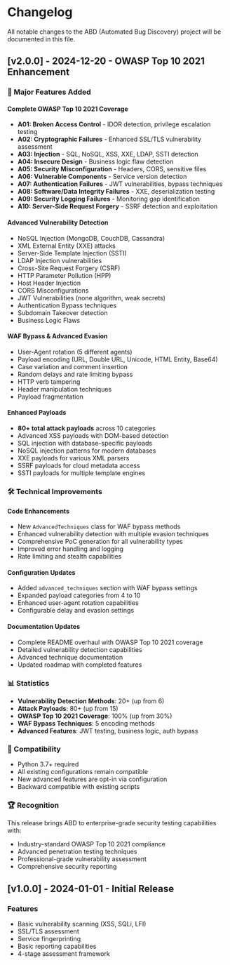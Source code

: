 # Changelog

All notable changes to the ABD (Automated Bug Discovery) project will be documented in this file.

## [v2.0.0] - 2024-12-20 - OWASP Top 10 2021 Enhancement

### 🚀 Major Features Added

#### Complete OWASP Top 10 2021 Coverage
- **A01: Broken Access Control** - IDOR detection, privilege escalation testing
- **A02: Cryptographic Failures** - Enhanced SSL/TLS vulnerability assessment  
- **A03: Injection** - SQL, NoSQL, XSS, XXE, LDAP, SSTI detection
- **A04: Insecure Design** - Business logic flaw detection
- **A05: Security Misconfiguration** - Headers, CORS, sensitive files
- **A06: Vulnerable Components** - Service version detection
- **A07: Authentication Failures** - JWT vulnerabilities, bypass techniques
- **A08: Software/Data Integrity Failures** - XXE, deserialization testing
- **A09: Security Logging Failures** - Monitoring gap identification
- **A10: Server-Side Request Forgery** - SSRF detection and exploitation

#### Advanced Vulnerability Detection
- NoSQL Injection (MongoDB, CouchDB, Cassandra)
- XML External Entity (XXE) attacks
- Server-Side Template Injection (SSTI)
- LDAP Injection vulnerabilities
- Cross-Site Request Forgery (CSRF)
- HTTP Parameter Pollution (HPP)
- Host Header Injection
- CORS Misconfigurations
- JWT Vulnerabilities (none algorithm, weak secrets)
- Authentication Bypass techniques
- Subdomain Takeover detection
- Business Logic Flaws

#### WAF Bypass & Advanced Evasion
- User-Agent rotation (5 different agents)
- Payload encoding (URL, Double URL, Unicode, HTML Entity, Base64)
- Case variation and comment insertion
- Random delays and rate limiting bypass
- HTTP verb tampering
- Header manipulation techniques
- Payload fragmentation

#### Enhanced Payloads
- **80+ total attack payloads** across 10 categories
- Advanced XSS payloads with DOM-based detection
- SQL injection with database-specific payloads
- NoSQL injection patterns for modern databases
- XXE payloads for various XML parsers
- SSRF payloads for cloud metadata access
- SSTI payloads for multiple template engines

### 🛠️ Technical Improvements

#### Code Enhancements
- New `AdvancedTechniques` class for WAF bypass methods
- Enhanced vulnerability detection with multiple evasion techniques
- Comprehensive PoC generation for all vulnerability types
- Improved error handling and logging
- Rate limiting and stealth capabilities

#### Configuration Updates
- Added `advanced_techniques` section with WAF bypass settings
- Expanded payload categories from 4 to 10
- Enhanced user-agent rotation capabilities
- Configurable delay and evasion settings

#### Documentation Updates
- Complete README overhaul with OWASP Top 10 2021 coverage
- Detailed vulnerability detection capabilities
- Advanced technique documentation
- Updated roadmap with completed features

### 📊 Statistics

- **Vulnerability Detection Methods**: 20+ (up from 6)
- **Attack Payloads**: 80+ (up from 15)  
- **OWASP Top 10 2021 Coverage**: 100% (up from 30%)
- **WAF Bypass Techniques**: 5 encoding methods
- **Advanced Features**: JWT testing, business logic, auth bypass

### 🔧 Compatibility

- Python 3.7+ required
- All existing configurations remain compatible
- New advanced features are opt-in via configuration
- Backward compatible with existing scripts

### 🏆 Recognition

This release brings ABD to enterprise-grade security testing capabilities with:
- Industry-standard OWASP Top 10 2021 compliance
- Advanced penetration testing techniques
- Professional-grade vulnerability assessment
- Comprehensive security reporting

## [v1.0.0] - 2024-01-01 - Initial Release

### Features
- Basic vulnerability scanning (XSS, SQLi, LFI)
- SSL/TLS assessment
- Service fingerprinting
- Basic reporting capabilities
- 4-stage assessment framework